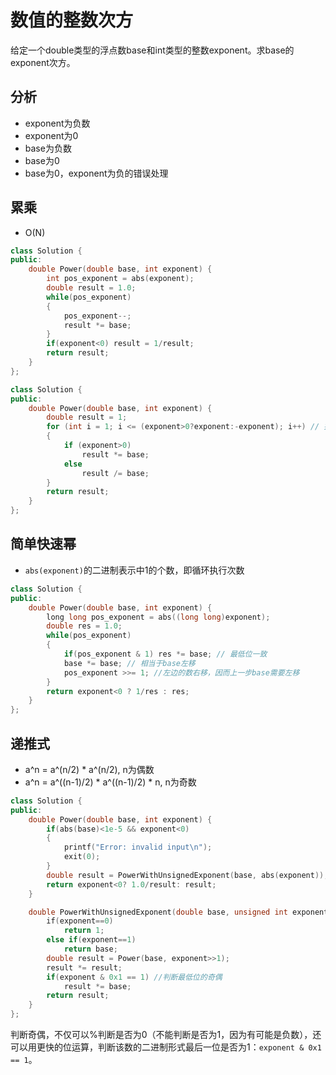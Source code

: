 # 数值的整数次方

给定一个double类型的浮点数base和int类型的整数exponent。求base的exponent次方。

## 分析

- exponent为负数  
- exponent为0  
- base为负数  
- base为0  
- base为0，exponent为负的错误处理  

## 累乘

- O(N)

```cpp
class Solution {
public:
    double Power(double base, int exponent) {
        int pos_exponent = abs(exponent);
        double result = 1.0;
        while(pos_exponent)
        {
            pos_exponent--;
            result *= base;
        }
        if(exponent<0) result = 1/result;
        return result;
    }
};
```

```cpp
class Solution {
public:
    double Power(double base, int exponent) {
        double result = 1;
        for (int i = 1; i <= (exponent>0?exponent:-exponent); i++) // 排除exponent为0得情况
        {
            if (exponent>0)
                result *= base;
            else
                result /= base;
        }
        return result;
    }
};
```

## 简单快速幂

- `abs(exponent)`的二进制表示中1的个数，即循环执行次数  

```cpp
class Solution {
public:
    double Power(double base, int exponent) {
        long long pos_exponent = abs((long long)exponent);
        double res = 1.0;
        while(pos_exponent)
        {
            if(pos_exponent & 1) res *= base; // 最低位一致
            base *= base; // 相当于base左移
            pos_exponent >>= 1; //左边的数右移，因而上一步base需要左移
        }
        return exponent<0 ? 1/res : res;
    }
};
```

## 递推式  

- a^n = a^(n/2) * a^(n/2), n为偶数  
- a^n = a^((n-1)/2) * a^((n-1)/2) * n, n为奇数  

```cpp
class Solution {
public:
    double Power(double base, int exponent) {
        if(abs(base)<1e-5 && exponent<0)
        {
            printf("Error: invalid input\n");
            exit(0);
        }
        double result = PowerWithUnsignedExponent(base, abs(exponent));
        return exponent<0? 1.0/result: result;
    }

    double PowerWithUnsignedExponent(double base, unsigned int exponent) {
        if(exponent==0)
            return 1;
        else if(exponent==1)
            return base;
        double result = Power(base, exponent>>1);
        result *= result;
        if(exponent & 0x1 == 1) //判断最低位的奇偶
            result *= base;
        return result;
    }
};
```

判断奇偶，不仅可以%判断是否为0（不能判断是否为1，因为有可能是负数），还可以用更快的位运算，判断该数的二进制形式最后一位是否为1：`exponent & 0x1 == 1`。
